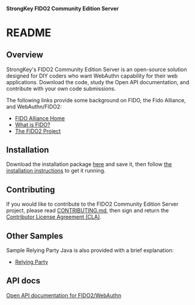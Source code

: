#### StrongKey FIDO2 Community Edition Server
# README

## Overview
StrongKey's FIDO2 Community Edition Server is an open-source solution designed for DIY coders who want WebAuthn capability for their web applications. Download the code, study the Open API documentation, and contribute with your own code submissions.

The following links provide some background on FIDO, the Fido Alliance, and WebAuthn/FIDO2:

* [FIDO Alliance Home](https://fidoalliance.org)
* [What is FIDO?](https://fidoalliance.org/what-is-fido/)
* [The FIDO2 Project](https://fidoalliance.org/fido2/)

## Installation
Download the installation package [here](https://github.com/StrongKey/FIDO-Server/tree/master/fidoserver/fidoserverInstall/src) and save it, then follow [the installation instructions](https://github.com/StrongKey/FIDO-Server/blob/master/docs/Installation_Guide_Linux.md) to get it running.

## Contributing
If you would like to contribute to the FIDO2 Community Edition Server project, please read [CONTRIBUTING.md](https://github.com/StrongKey/WebAuthn/blob/master/CONTRIBUTING.md), then sign and return the [Contributor License Agreement (CLA)](https://cla-assistant.io/StrongKey/FIDO-Server).

## Other Samples
Sample Relying Party Java is also provided with a brief explanation:

* [Relying Party](https://github.com/StrongKey/relying-party-java)

## API docs
[Open API documentation for FIDO2/WebAuthn](https://github.com/StrongKey/FIDO-Server/blob/master/docs/fido-openapi.yaml)
